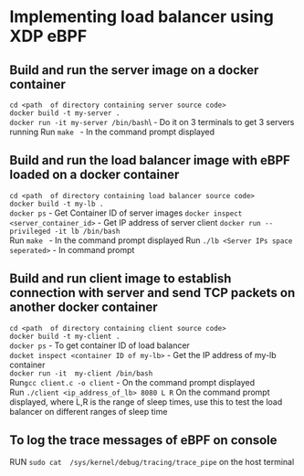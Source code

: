 # Implementing load balancer using XDP eBPF

## Build  and run the server image on a docker container
`cd <path  of directory containing server source code>`\
`docker build -t my-server .`\
`docker run -it my-server /bin/bash`\ - Do it on 3 terminals to get 3 servers running
Run `make ` - In the command prompt displayed

## Build  and run the load balancer image with eBPF loaded on a docker container
`cd <path  of directory containing load balancer source code>`\
`docker build -t my-lb .`\
`docker ps` - Get Container ID of server images
`docker inspect <server_container_id>` - Get IP address of server client
`docker run --privileged -it lb /bin/bash`\
Run `make ` - In the command prompt displayed
Run `./lb <Server IPs space seperated>` - In command prompt

## Build and run client image to establish connection with server and send TCP packets on another docker container
`cd <path  of directory containing client source code>`\
`docker build -t my-client .`\
`docker ps` - To get container ID of load balancer\
`docket inspect <container ID of my-lb>` - Get the IP address of my-lb container\
`docker run -it  my-client /bin/bash`\
Run` gcc client.c -o client ` - On the command prompt displayed\
Run `./client <ip_address_of_lb> 8080 L R` On the command prompt displayed, where L,R is the range of sleep times, use this to test the load balancer on different ranges of sleep time

## To log the trace messages of eBPF on console
RUN `sudo cat  /sys/kernel/debug/tracing/trace_pipe` on the host terminal